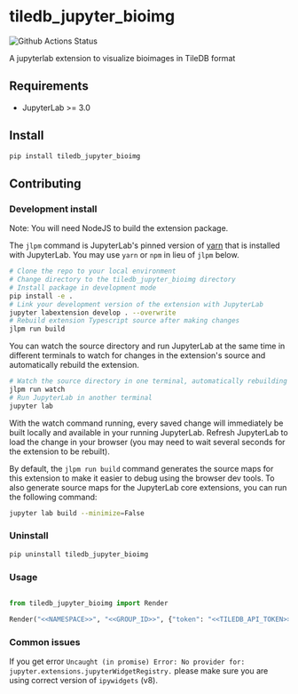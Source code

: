 # tiledb_jupyter_bioimg

![Github Actions Status](https://github.com/TileDB-Inc/TileDB-Jupyter-BioImage-Viewer/workflows/Build/badge.svg)

A jupyterlab extension to visualize bioimages in TileDB format



## Requirements

* JupyterLab >= 3.0

## Install

```bash
pip install tiledb_jupyter_bioimg
```


## Contributing

### Development install

Note: You will need NodeJS to build the extension package.

The `jlpm` command is JupyterLab's pinned version of
[yarn](https://yarnpkg.com/) that is installed with JupyterLab. You may use
`yarn` or `npm` in lieu of `jlpm` below.

```bash
# Clone the repo to your local environment
# Change directory to the tiledb_jupyter_bioimg directory
# Install package in development mode
pip install -e .
# Link your development version of the extension with JupyterLab
jupyter labextension develop . --overwrite
# Rebuild extension Typescript source after making changes
jlpm run build
```

You can watch the source directory and run JupyterLab at the same time in different terminals to watch for changes in the extension's source and automatically rebuild the extension.

```bash
# Watch the source directory in one terminal, automatically rebuilding when needed
jlpm run watch
# Run JupyterLab in another terminal
jupyter lab
```

With the watch command running, every saved change will immediately be built locally and available in your running JupyterLab. Refresh JupyterLab to load the change in your browser (you may need to wait several seconds for the extension to be rebuilt).

By default, the `jlpm run build` command generates the source maps for this extension to make it easier to debug using the browser dev tools. To also generate source maps for the JupyterLab core extensions, you can run the following command:

```bash
jupyter lab build --minimize=False
```

### Uninstall

```bash
pip uninstall tiledb_jupyter_bioimg
```

### Usage

```python

from tiledb_jupyter_bioimg import Render

Render("<<NAMESPACE>>", "<<GROUP_ID>>", {"token": "<<TILEDB_API_TOKEN>>>"})

```

### Common issues

If you get error `Uncaught (in promise) Error: No provider for: jupyter.extensions.jupyterWidgetRegistry.` please make sure you are using correct version of `ipywidgets` (v8).
